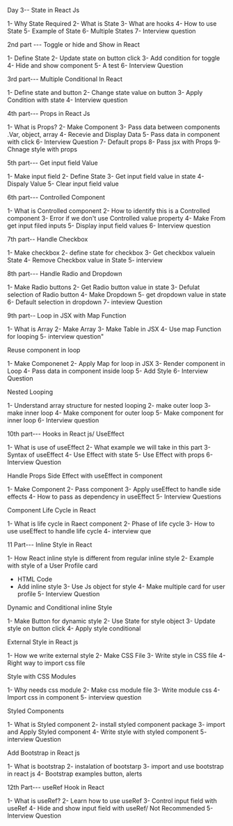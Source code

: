 Day 3--
State in React Js

1- Why State Required
2- What is State
3- What are hooks
4- How to use State
5- Example of State
6- Multiple States
7- Interview question

2nd part ---
Toggle or hide and Show in React 

1- Define State
2- Update state on button click 
3- Add condition for toggle 
4- Hide and show component
5- A test
6- Interview Question

3rd part---
Multiple Conditional In React

1- Define state and button 
2- Change state value on button 
3- Apply Condition with state 
4- Interview question 

4th part---
Props in React Js

1- What is Props?
2- Make Component
3- Pass data between components .Var, object, array
4- Recevie and Display Data
5- Pass data in component with click 
6- Interview Question 
7- Default props
8- Pass jsx with Props
9- Chnage style with props

5th part---
Get input field Value

1- Make input field
2- Define State
3- Get input field value in state
4- Dispaly Value
5- Clear input field value

6th part---
Controlled Component

1- What is Controlled component
2- How to identify this is a Controlled component
3- Error if we don't use Controlled value property
4- Make From get input filed inputs
5- Display input field values
6- Interview question 

7th part--
Handle Checkbox

1- Make checkbox
2- define state for checkbox
3- Get checkbox valuein State
4- Remove Checkbox value in State
5- interview 

8th part---
Handle Radio and Dropdown

1- Make Radio buttons
2- Get Radio button value in state
3- Defulat selection of Radio button
4- Make Dropdown
5- get dropdown value in state
6- Default selection in dropdown
7- inteview Question 

9th part--
Loop in JSX with Map Function

1- What is Array
2- Make Array
3- Make Table in JSX
4- Use map Function for looping
5- interview question"

Reuse component in loop

1- Make Componenet 
2- Apply Map for loop in JSX
3- Render component in Loop
4- Pass data in component inside loop
5- Add Style
6- Interview Question 

Nested Looping 

1- Understand array structure for nested looping
2- make outer loop
3- make inner loop
4- Make component for outer loop
5- Make component for inner loop
6- Interview question

10th part---
Hooks in React js/ UseEffect

1- What is use of useEffect
2- What example we will take in this part
3- Syntax of useEffect
4- Use Effect with state
5- Use Effect with props
6- Interview Question

Handle Props Side Effect with useEffect in component

1- Make Component 
2- Pass component 
3- Apply useEffect to handle side effects 
4- How to pass as dependency in useEffect
5- Interview Questions

Component Life Cycle in React

1- What is life cycle in Raect component 
2- Phase of life cycle 
3- How to use useEffect to handle life cycle 
4- interview que

11 Part---
Inline Style in React

1- How React inline style is different from regular inline style
2- Example with style of a User Profile card
* HTML Code
* Add inline style
3- Use Js object for style
4- Make multiple card for user profile
5- Interview Question 

Dynamic and Conditional inline Style

1- Make Button for dynamic style
2- Use State for style object
3- Update style on button click
4- Apply style conditional

External Style in React js

1- How we write external style
2- Make CSS File
3- Write style in CSS file 
4- Right way to import css file 

Style with CSS Modules

1- Why needs css module 
2- Make css module file
3- Write module css
4- Import css in component
5- interview question 

Styled Components

1- What is Styled component
2- install styled component package
3- import and Apply Styled component
4- Write style with styled component
5- interview Question 

Add Bootstrap in React js

1- What is bootstrap
2- instalation of bootstarp 
3- import and use bootstrap in react js 
4- Bootstrap examples button, alerts 

12th Part---
useRef Hook in React 

1- What is useRef?
2- Learn how to use useRef
3- Control input field with useRef
4- Hide and show input field with useRef/ Not Recommended
5- Interview Question 